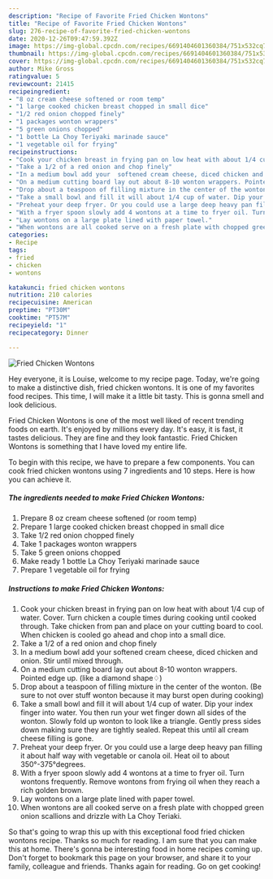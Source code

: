 ```yaml
---
description: "Recipe of Favorite Fried Chicken Wontons"
title: "Recipe of Favorite Fried Chicken Wontons"
slug: 276-recipe-of-favorite-fried-chicken-wontons
date: 2020-12-26T09:47:59.392Z
image: https://img-global.cpcdn.com/recipes/6691404601360384/751x532cq70/fried-chicken-wontons-recipe-main-photo.jpg
thumbnail: https://img-global.cpcdn.com/recipes/6691404601360384/751x532cq70/fried-chicken-wontons-recipe-main-photo.jpg
cover: https://img-global.cpcdn.com/recipes/6691404601360384/751x532cq70/fried-chicken-wontons-recipe-main-photo.jpg
author: Mike Gross
ratingvalue: 5
reviewcount: 21415
recipeingredient:
- "8 oz cream cheese softened or room temp"
- "1 large cooked chicken breast chopped in small dice"
- "1/2 red onion chopped finely"
- "1 packages wonton wrappers"
- "5 green onions chopped"
- "1 bottle La Choy Teriyaki marinade sauce"
- "1 vegetable oil for frying"
recipeinstructions:
- "Cook your chicken breast in frying pan on low heat with about 1/4 cup of water. Cover. Turn chicken a couple times during cooking until cooked through. Take chicken from pan and place on your cutting board to cool. When chicken is cooled go ahead and chop into a small dice."
- "Take a 1/2 of a red onion and chop finely"
- "In a medium bowl add your  softened cream cheese, diced chicken and onion. Stir until mixed through."
- "On a medium cutting board lay out about 8-10 wonton wrappers. Pointed edge up. (like a diamond shape♢)"
- "Drop about a teaspoon of filling mixture in the center of the wonton. (Be sure to not over stuff wonton because it may burst open during cooking)"
- "Take a small bowl and fill it will about 1/4 cup of water. Dip your index finger into water. You then run your wet finger down all sides of the wonton. Slowly fold up wonton to look like a triangle. Gently press sides down making sure they are tightly sealed. Repeat this until all cream cheese filling is gone."
- "Preheat your deep fryer. Or you could use a large deep heavy pan filling it about half way with vegetable or canola oil. Heat oil to about 350°-375°degrees."
- "With a fryer spoon slowly add 4 wontons at a time to fryer oil. Turn wontons frequently. Remove wontons from frying oil when they reach a rich golden brown."
- "Lay wontons on a large plate lined with paper towel."
- "When wontons are all cooked serve on a fresh plate with chopped green onion scallions and drizzle with La Choy Teriaki."
categories:
- Recipe
tags:
- fried
- chicken
- wontons

katakunci: fried chicken wontons 
nutrition: 210 calories
recipecuisine: American
preptime: "PT30M"
cooktime: "PT57M"
recipeyield: "1"
recipecategory: Dinner

---
```



![Fried Chicken Wontons](https://img-global.cpcdn.com/recipes/6691404601360384/751x532cq70/fried-chicken-wontons-recipe-main-photo.jpg)

Hey everyone, it is Louise, welcome to my recipe page. Today, we're going to make a distinctive dish, fried chicken wontons. It is one of my favorites food recipes. This time, I will make it a little bit tasty. This is gonna smell and look delicious.

Fried Chicken Wontons is one of the most well liked of recent trending foods on earth. It's enjoyed by millions every day. It's easy, it is fast, it tastes delicious. They are fine and they look fantastic. Fried Chicken Wontons is something that I have loved my entire life.




To begin with this recipe, we have to prepare a few components. You can cook fried chicken wontons using 7 ingredients and 10 steps. Here is how you can achieve it.

<!--inarticleads1-->

##### The ingredients needed to make Fried Chicken Wontons:

1. Prepare 8 oz cream cheese softened (or room temp)
1. Prepare 1 large cooked chicken breast chopped in small dice
1. Take 1/2 red onion chopped finely
1. Take 1 packages wonton wrappers
1. Take 5 green onions chopped
1. Make ready 1 bottle La Choy Teriyaki marinade sauce
1. Prepare 1 vegetable oil for frying




<!--inarticleads2-->

##### Instructions to make Fried Chicken Wontons:

1. Cook your chicken breast in frying pan on low heat with about 1/4 cup of water. Cover. Turn chicken a couple times during cooking until cooked through. Take chicken from pan and place on your cutting board to cool. When chicken is cooled go ahead and chop into a small dice.
1. Take a 1/2 of a red onion and chop finely
1. In a medium bowl add your  softened cream cheese, diced chicken and onion. Stir until mixed through.
1. On a medium cutting board lay out about 8-10 wonton wrappers. Pointed edge up. (like a diamond shape♢)
1. Drop about a teaspoon of filling mixture in the center of the wonton. (Be sure to not over stuff wonton because it may burst open during cooking)
1. Take a small bowl and fill it will about 1/4 cup of water. Dip your index finger into water. You then run your wet finger down all sides of the wonton. Slowly fold up wonton to look like a triangle. Gently press sides down making sure they are tightly sealed. Repeat this until all cream cheese filling is gone.
1. Preheat your deep fryer. Or you could use a large deep heavy pan filling it about half way with vegetable or canola oil. Heat oil to about 350°-375°degrees.
1. With a fryer spoon slowly add 4 wontons at a time to fryer oil. Turn wontons frequently. Remove wontons from frying oil when they reach a rich golden brown.
1. Lay wontons on a large plate lined with paper towel.
1. When wontons are all cooked serve on a fresh plate with chopped green onion scallions and drizzle with La Choy Teriaki.




So that's going to wrap this up with this exceptional food fried chicken wontons recipe. Thanks so much for reading. I am sure that you can make this at home. There's gonna be interesting food in home recipes coming up. Don't forget to bookmark this page on your browser, and share it to your family, colleague and friends. Thanks again for reading. Go on get cooking!
